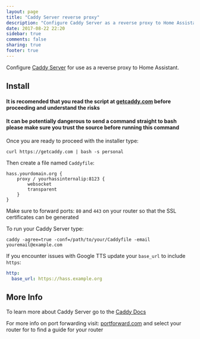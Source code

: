 ```yaml
---
layout: page
title: "Caddy Server reverse proxy"
description: "Configure Caddy Server as a reverse proxy to Home Assistant."
date: 2017-08-22 22:20
sidebar: true
comments: false
sharing: true
footer: true
---
```


Configure [Caddy Server](https://caddyserver.com/) for use as a reverse proxy to Home Assistant.
## Install

 
#### It is recomended that you read the script at [getcaddy.com](https://getcaddy.com/) before proceeding and understand the risks

#### It can be potentially dangerous to send a command straight to bash please make sure you trust the source before running this command

Once you are ready to proceed with the installer type:
```
curl https://getcaddy.com | bash -s personal
```

 
Then create a file named ``Caddyfile``:
```
hass.yourdomain.org {
    proxy / yourhassinternalip:8123 {
        websocket
        transparent
    }
}
```

Make sure to forward ports: `80` and `443` on your router so that the SSL certificates can be generated

To run your Caddy Server type:
```
caddy -agree=true -conf=/path/to/your/Caddyfile -email youremail@example.com
```
If you encounter issues with Google TTS update your ``base_url`` to include ``https``:
```yaml
http:
  base_url: https://hass.example.org
```
## More Info
To learn more about Caddy Server go to the [Caddy Docs](https://caddyserver.com/docs)

For more info on port forwarding visit: [portforward.com](https://portforward.com/router.htm) and select your router for to find a guide for your router